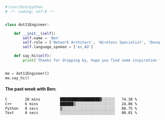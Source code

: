 ```python
#!/usr/bin/python
# -*- coding: utf-8 -*-


class dot11Engineer:

    def __init__(self):
        self.name = 'Ben'
        self.role = ['Network Architect', 'Wireless Specialist', 'Devops Engineer']
        self.language_spoken = ['en_AU']

    def say_hi(self):
        print('Thanks for dropping by, hope you find some inspiration from my work.')


me = dot11Engineer()
me.say_hi()
```

#### The past week with Ben:
<!--START_SECTION:waka-->

```txt
C        20 mins         ██████████████████▓░░░░░░   74.38 %
C++      6 mins          ██████▒░░░░░░░░░░░░░░░░░░   24.86 %
Python   0 secs          ▒░░░░░░░░░░░░░░░░░░░░░░░░   00.75 %
Text     0 secs          ░░░░░░░░░░░░░░░░░░░░░░░░░   00.01 %
```

<!--END_SECTION:waka-->  




